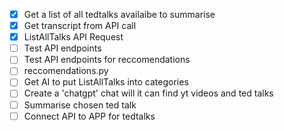 - [X] Get a list of all tedtalks availaibe to summarise
- [X] Get transcript from API call
- [X] ListAllTalks API Request
- [ ] Test API endpoints
- [ ] Test API endpoints for reccomendations
- [ ] reccomendations.py
- [ ] Get AI to put ListAllTalks into categories
- [ ] Create a 'chatgpt' chat will it can find yt videos and ted talks
- [ ] Summarise chosen ted talk
- [ ] Connect API to APP for tedtalks
